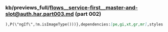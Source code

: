 ### kb/previews_full/flows__service-first__master-and-slot@auth.har.part003.md (part 002)

```md
),P(\"ngIf\",!m.isImageType()))},dependencies:[pe,gi,xt,gr,mr],styles
```

```
